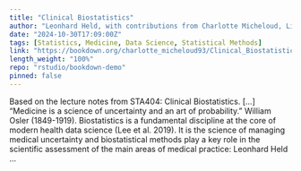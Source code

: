 ```yaml
---
title: "Clinical Biostatistics"
author: "Leonhard Held, with contributions from Charlotte Micheloud, Lisa Hofer, Stefanie von Felten, Samuel Pawel"
date: "2024-10-30T17:09:00Z"
tags: [Statistics, Medicine, Data Science, Statistical Methods]
link: "https://bookdown.org/charlotte_micheloud93/Clinical_Biostatistics/"
length_weight: "100%"
repo: "rstudio/bookdown-demo"
pinned: false
---
```


Based on the lecture notes from STA404: Clinical Biostatistics. [...] “Medicine is a science of uncertainty and an art of probability.” William Osler (1849-1919). Biostatistics is a fundamental discipline at the core of modern health
data science (Lee et al. 2019). It is the science of
managing medical uncertainty and biostatistical methods play a key
role in the scientific assessment of the main areas of medical
practice: Leonhard Held ...
